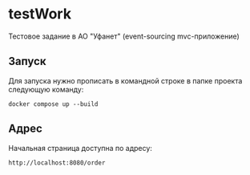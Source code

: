 # testWork
Тестовое задание в АО "Уфанет" (event-sourcing mvc-приложение)

## Запуск
Для запуска нужно прописать в командной строке в папке проекта следующую команду: 
``` 
docker compose up --build
```

## Адрес
Начальная страница доступна по адресу:
```
http://localhost:8080/order
```
